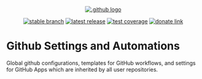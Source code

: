 <div align="center">

  [![.github logo](https://avatars.githubusercontent.com/u/2833247?s=160)](#)<br>

  [![stable branch](https://img.shields.io/badge/dynamic/json.svg?logo=github&color=lightgrey&label=stable&query=%24.default_branch&url=https%3A%2F%2Fapi.github.com%2Frepos%2FUrsaDK%2F.github)](https://github.com/UrsaDK/.github/tree/master)
  [![latest release](https://img.shields.io/badge/dynamic/json.svg?logo=docker&color=blue&label=release&query=%24.name&url=https%3A%2F%2Fapi.github.com%2Frepos%2FUrsaDK%2F.github%2Freleases%2Flatest)](https://hub.docker.com/r/ursadk/.github)
  [![test coverage](https://codecov.io/gh/UrsaDK/.github/graph/badge.svg)](https://codecov.io/gh/UrsaDK/.github)
  [![donate link](https://img.shields.io/badge/donate-coinbase-gold.svg?colorB=ff8e00&logo=bitcoin)](COINBASE_CHECKOUT_LINK)

</div>

# Github Settings and Automations

Global github configurations, templates for GitHub workflows, and settings for GitHub Apps which are inherited by all user repositories.
